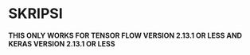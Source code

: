 # SKRIPSI

**THIS ONLY WORKS FOR TENSOR FLOW VERSION 2.13.1 OR LESS AND KERAS VERSION 2.13.1 OR LESS**
